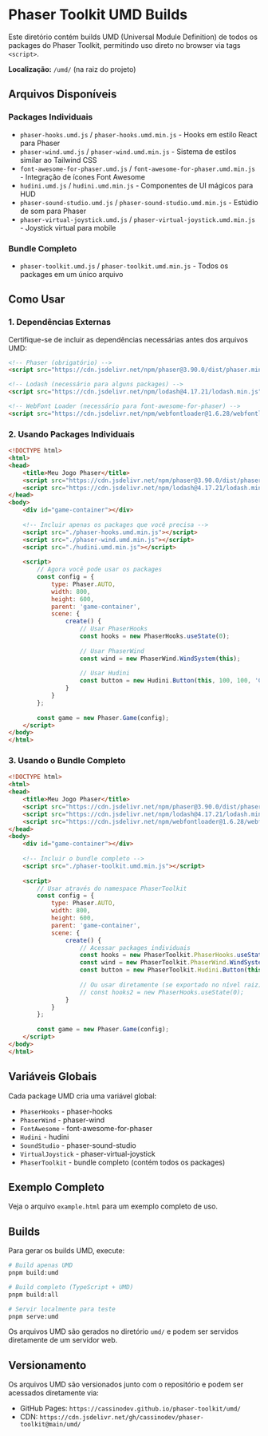 # Phaser Toolkit UMD Builds

Este diretório contém builds UMD (Universal Module Definition) de todos os packages do Phaser Toolkit, permitindo uso direto no browser via tags `<script>`.

**Localização:** `/umd/` (na raiz do projeto)

## Arquivos Disponíveis

### Packages Individuais
- `phaser-hooks.umd.js` / `phaser-hooks.umd.min.js` - Hooks em estilo React para Phaser
- `phaser-wind.umd.js` / `phaser-wind.umd.min.js` - Sistema de estilos similar ao Tailwind CSS
- `font-awesome-for-phaser.umd.js` / `font-awesome-for-phaser.umd.min.js` - Integração de ícones Font Awesome
- `hudini.umd.js` / `hudini.umd.min.js` - Componentes de UI mágicos para HUD
- `phaser-sound-studio.umd.js` / `phaser-sound-studio.umd.min.js` - Estúdio de som para Phaser
- `phaser-virtual-joystick.umd.js` / `phaser-virtual-joystick.umd.min.js` - Joystick virtual para mobile

### Bundle Completo
- `phaser-toolkit.umd.js` / `phaser-toolkit.umd.min.js` - Todos os packages em um único arquivo

## Como Usar

### 1. Dependências Externas

Certifique-se de incluir as dependências necessárias antes dos arquivos UMD:

```html
<!-- Phaser (obrigatório) -->
<script src="https://cdn.jsdelivr.net/npm/phaser@3.90.0/dist/phaser.min.js"></script>

<!-- Lodash (necessário para alguns packages) -->
<script src="https://cdn.jsdelivr.net/npm/lodash@4.17.21/lodash.min.js"></script>

<!-- WebFont Loader (necessário para font-awesome-for-phaser) -->
<script src="https://cdn.jsdelivr.net/npm/webfontloader@1.6.28/webfontloader.js"></script>
```

### 2. Usando Packages Individuais

```html
<!DOCTYPE html>
<html>
<head>
    <title>Meu Jogo Phaser</title>
    <script src="https://cdn.jsdelivr.net/npm/phaser@3.90.0/dist/phaser.min.js"></script>
    <script src="https://cdn.jsdelivr.net/npm/lodash@4.17.21/lodash.min.js"></script>
</head>
<body>
    <div id="game-container"></div>
    
    <!-- Incluir apenas os packages que você precisa -->
    <script src="./phaser-hooks.umd.min.js"></script>
    <script src="./phaser-wind.umd.min.js"></script>
    <script src="./hudini.umd.min.js"></script>
    
    <script>
        // Agora você pode usar os packages
        const config = {
            type: Phaser.AUTO,
            width: 800,
            height: 600,
            parent: 'game-container',
            scene: {
                create() {
                    // Usar PhaserHooks
                    const hooks = new PhaserHooks.useState(0);
                    
                    // Usar PhaserWind
                    const wind = new PhaserWind.WindSystem(this);
                    
                    // Usar Hudini
                    const button = new Hudini.Button(this, 100, 100, 'Click me!');
                }
            }
        };
        
        const game = new Phaser.Game(config);
    </script>
</body>
</html>
```

### 3. Usando o Bundle Completo

```html
<!DOCTYPE html>
<html>
<head>
    <title>Meu Jogo Phaser</title>
    <script src="https://cdn.jsdelivr.net/npm/phaser@3.90.0/dist/phaser.min.js"></script>
    <script src="https://cdn.jsdelivr.net/npm/lodash@4.17.21/lodash.min.js"></script>
    <script src="https://cdn.jsdelivr.net/npm/webfontloader@1.6.28/webfontloader.js"></script>
</head>
<body>
    <div id="game-container"></div>
    
    <!-- Incluir o bundle completo -->
    <script src="./phaser-toolkit.umd.min.js"></script>
    
    <script>
        // Usar através do namespace PhaserToolkit
        const config = {
            type: Phaser.AUTO,
            width: 800,
            height: 600,
            parent: 'game-container',
            scene: {
                create() {
                    // Acessar packages individuais
                    const hooks = new PhaserToolkit.PhaserHooks.useState(0);
                    const wind = new PhaserToolkit.PhaserWind.WindSystem(this);
                    const button = new PhaserToolkit.Hudini.Button(this, 100, 100, 'Click me!');
                    
                    // Ou usar diretamente (se exportado no nível raiz)
                    // const hooks2 = new PhaserHooks.useState(0);
                }
            }
        };
        
        const game = new Phaser.Game(config);
    </script>
</body>
</html>
```

## Variáveis Globais

Cada package UMD cria uma variável global:

- `PhaserHooks` - phaser-hooks
- `PhaserWind` - phaser-wind  
- `FontAwesome` - font-awesome-for-phaser
- `Hudini` - hudini
- `SoundStudio` - phaser-sound-studio
- `VirtualJoystick` - phaser-virtual-joystick
- `PhaserToolkit` - bundle completo (contém todos os packages)

## Exemplo Completo

Veja o arquivo `example.html` para um exemplo completo de uso.

## Builds

Para gerar os builds UMD, execute:

```bash
# Build apenas UMD
pnpm build:umd

# Build completo (TypeScript + UMD)
pnpm build:all

# Servir localmente para teste
pnpm serve:umd
```

Os arquivos UMD são gerados no diretório `umd/` e podem ser servidos diretamente de um servidor web.

## Versionamento

Os arquivos UMD são versionados junto com o repositório e podem ser acessados diretamente via:
- GitHub Pages: `https://cassinodev.github.io/phaser-toolkit/umd/`
- CDN: `https://cdn.jsdelivr.net/gh/cassinodev/phaser-toolkit@main/umd/`